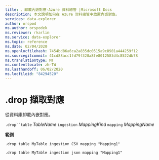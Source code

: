 ```yaml
---
title: 。卸載內嵌對應-Azure 資料總管 |Microsoft Docs
description: 本文說明如何在 Azure 資料總管中放置內嵌對應。
services: data-explorer
author: orspod
ms.author: orspodek
ms.reviewer: rkarlin
ms.service: data-explorer
ms.topic: reference
ms.date: 02/04/2020
ms.openlocfilehash: 7454bd86a6ca2a835dc0515a9c8901a444259f12
ms.sourcegitcommit: 41cd88acc1fd79f320a8fe8012583d4c8522db78
ms.translationtype: MT
ms.contentlocale: zh-TW
ms.lasthandoff: 06/02/2020
ms.locfileid: "84294520"
---
```

# <a name="drop-ingestion-mapping"></a>.drop 擷取對應

從資料庫卸載內嵌對應。
 
`.drop``table` *TableName* `ingestion` *MappingKind* `mapping` *MappingName*   

**範例** 

```kusto
.drop table MyTable ingestion CSV mapping "Mapping1" 

.drop table MyTable ingestion json mapping "Mapping1" 
```

